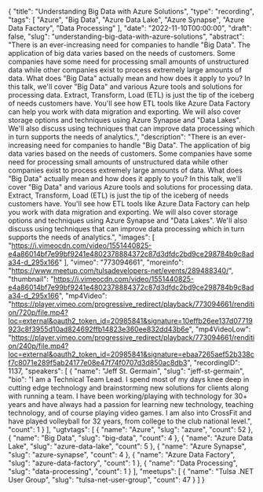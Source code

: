 {
  "title": "Understanding Big Data with Azure Solutions",
  "type": "recording",
  "tags": [
    "Azure",
    "Big Data",
    "Azure Data Lake",
    "Azure Synapse",
    "Azure Data Factory",
    "Data Processing"
  ],
  "date": "2022-11-10T00:00:00",
  "draft": false,
  "slug": "understanding-big-data-with-azure-solutions",
  "abstract": "There is an ever-increasing need for companies to handle \"Big Data\". The application of big data varies based on the needs of customers. Some companies have some need for processing small amounts of unstructured data while other companies exist to process extremely large amounts of data. What does \"Big Data\" actually mean and how does it apply to you? In this talk, we'll cover \"Big Data\" and various Azure tools and solutions for processing data. Extract, Transform, Load (ETL) is just the tip of the iceberg of needs customers have. You'll see how ETL tools like Azure Data Factory can help you work with data migration and exporting. We will also cover storage options and techniques using Azure Synapse and \"Data Lakes\". We'll also discuss using techniques that can improve data processing which in turn supports the needs of analytics.",
  "description": "There is an ever-increasing need for companies to handle \"Big Data\". The application of big data varies based on the needs of customers. Some companies have some need for processing small amounts of unstructured data while other companies exist to process extremely large amounts of data. What does \"Big Data\" actually mean and how does it apply to you? In this talk, we'll cover \"Big Data\" and various Azure tools and solutions for processing data. Extract, Transform, Load (ETL) is just the tip of the iceberg of needs customers have. You'll see how ETL tools like Azure Data Factory can help you work with data migration and exporting. We will also cover storage options and techniques using Azure Synapse and \"Data Lakes\". We'll also discuss using techniques that can improve data processing which in turn supports the needs of analytics.",
  "images": [
    "https://i.vimeocdn.com/video/1551440825-e4a86014bf7e99bf9241e4802378884372c87d3dfdc2bd9ce298784b9c8ada34-d_295x166"
  ],
  "vimeo": "773094661",
  "moreinfo": "https://www.meetup.com/tulsadevelopers-net/events/289488340/",
  "thumbnail": "https://i.vimeocdn.com/video/1551440825-e4a86014bf7e99bf9241e4802378884372c87d3dfdc2bd9ce298784b9c8ada34-d_295x166",
  "mp4Video": "https://player.vimeo.com/progressive_redirect/playback/773094661/rendition/720p/file.mp4?loc=external&oauth2_token_id=20985841&signature=10effb26ee137d07719923c8f3955d10ad824692ffb14823e360ee832dd43b6e",
  "mp4VideoLow": "https://player.vimeo.com/progressive_redirect/playback/773094661/rendition/240p/file.mp4?loc=external&oauth2_token_id=20985841&signature=ebaa7265aef52b338cf7c8071e289f5ab24177e08e47f74f0707d3d850ac8db3",
  "recordingID": 1137,
  "speakers": [
    {
      "name": "Jeff St. Germain",
      "slug": "jeff-st-germain",
      "bio": "I am a Technical Team Lead. I spend most of my days knee deep in cutting edge technology and brainstorming new solutions for clients along with running a team. I have been working/playing with technology for 30+ years and have always had a passion for learning new technology, teaching technology, and of course playing video games. I am also into CrossFit and have played volleyball for 32 years, from college to the club national level.",
      "count": 1
    }
  ],
  "ugtvtags": [
    {
      "name": "Azure",
      "slug": "azure",
      "count": 52
    },
    {
      "name": "Big Data",
      "slug": "big-data",
      "count": 4
    },
    {
      "name": "Azure Data Lake",
      "slug": "azure-data-lake",
      "count": 5
    },
    {
      "name": "Azure Synapse",
      "slug": "azure-synapse",
      "count": 4
    },
    {
      "name": "Azure Data Factory",
      "slug": "azure-data-factory",
      "count": 1
    },
    {
      "name": "Data Processing",
      "slug": "data-processing",
      "count": 1
    }
  ],
  "meetups": [
    {
      "name": "Tulsa .NET User Group",
      "slug": "tulsa-net-user-group",
      "count": 47
    }
  ]
}